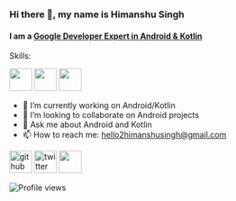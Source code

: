 ### Hi there 👋, my name is Himanshu Singh
#### I am a [Google Developer Expert in Android & Kotlin](https://developers.google.com/community/experts/directory/profile/profile-himanshu_singh)

Skills:

<img src='https://img.shields.io/badge/Android-3DDC84?logo=android&logoColor=white&style=for-the-badge' height='40'/> <img src='https://img.shields.io/badge/kotlin-%230095D5.svg?&style=for-the-badge&logo=kotlin&logoColor=white' height='40'/> <img src='https://img.shields.io/badge/go-%2300ADD8.svg?&style=for-the-badge&logo=go&logoColor=white' height='40'/>

- 🔭 I’m currently working on Android/Kotlin 
- 👯 I’m looking to collaborate on Android projects 
- 💬 Ask me about Android and Kotlin 
- 📫 How to reach me: hello2himanshusingh@gmail.com 


[<img src='https://img.shields.io/badge/github-%23100000.svg?&style=for-the-badge&logo=github&logoColor=white' alt='github' height='40'>](https://github.com/hi-manshu) 
[<img src='https://img.shields.io/badge/twitter-%231DA1F2.svg?&style=for-the-badge&logo=twitter&logoColor=white' alt='twitter' height='40'>](https://www.twitter.com/hi_man_shoe)  [<img src='https://img.shields.io/badge/instagram-%23E4405F.svg?&style=for-the-badge&logo=instagram&logoColor=white' height='40'>](https://www.instagram.com/hi_man_shoe/)  

![Profile views](https://gpvc.arturio.dev/hi-manshu)  
